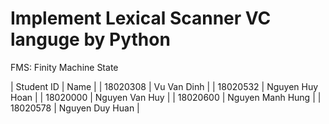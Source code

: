 # Implement Lexical Scanner VC languge by Python

FMS: Finity Machine State

| Student ID | Name |
| 18020308 | Vu Van Dinh |
| 18020532 | Nguyen Huy Hoan |
| 18020000 | Nguyen Van Huy |
| 18020600 | Nguyen Manh Hung |
| 18020578 | Nguyen Duy Huan |
